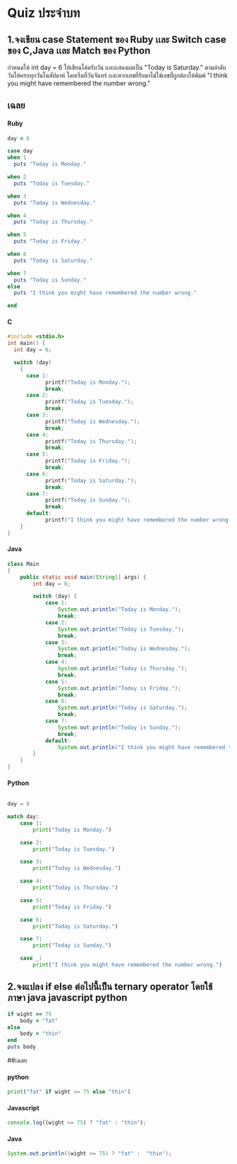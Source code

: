 # Quiz ประจำบท

##  1.จงเขียน case Statement ของ Ruby เเละ Switch case ของ C,Java เเละ Match ของ Python

กำหนดให้ int day = 6 ให้เขียนโค้ดรับวัน เเละเเสดงผลเป็น "Today is Saturday." ตามลำดับวันให้ครบทุกวันในสัปดาห์ โดยเริ่มที่วันจันทร์ เเละหากเลขที่รับมาไม่ใช่เลขที่ถูกต้องให้พิมพ์ "I think you might have remembered the number wrong."

## เฉลย

#### Ruby

```ruby
day = 6

case day 
when 1  
  puts "Today is Monday."

when 2  
  puts "Today is Tuesday."

when 3  
  puts "Today is Wednesday."

when 4  
  puts "Today is Thursday."

when 5
  puts "Today is Friday."

when 6
  puts "Today is Saturday."

when 7  
  puts "Today is Sunday."
else  
  puts "I think you might have remembered the number wrong."

end

```

#### C

```c
#include <stdio.h>
int main() {
  int day = 6;

  switch (day)
    {
      case 1:
            printf("Today is Monday.");
            break;
      case 2:
            printf("Today is Tuesday.");
            break;
      case 3:
            printf("Today is Wednesday.");
            break;
      case 4:
            printf("Today is Thursday.");
            break;
      case 5:
            printf("Today is Friday.");
            break;
      case 6:
            printf("Today is Saturday.");
            break;
      case 7:
            printf("Today is Sunday.");
            break;
      default:
            printf("I think you might have remembered the number wrong.");
    }
}

```

#### Java

```java
class Main
{
    public static void main(String[] args) {
        int day = 6; 

        switch (day) {
            case 1:
                System.out.println("Today is Monday.");
                break;
            case 2:
                System.out.println("Today is Tuesday.");
                break;
            case 3:
                System.out.println("Today is Wednesday.");
                break;
            case 4:
                System.out.println("Today is Thursday.");
                break;
            case 5:
                System.out.println("Today is Friday.");
                break;
            case 6:
                System.out.println("Today is Saturday.");
                break;
            case 7:
                System.out.println("Today is Sunday.");
                break;
            default:
                System.out.println("I think you might have remembered the number wrong.");
        }
    }
}

```

#### Python

```python

day = 6

match day:
    case 1:
        print("Today is Monday.")

    case 2:
        print("Today is Tuesday.")

    case 3:
        print("Today is Wednesday.")

    case 4:
        print("Today is Thursday.")

    case 5:
        print("Today is Friday.")

    case 6:
        print("Today is Saturday.")

    case 7:
        print("Today is Sunday.")

    case _:
        print("I think you might have remembered the number wrong.")

```
##  2.จงแปลง if else ต่อไปนี้เป็น ternary operator โดยใช้ภาษา java javascript python
```ruby
if wight >= 75
    body = "fat"
else 
    body = "thin"
end
puts body
```
##เฉลย

#### python
```python
print("fat" if wight >= 75 else "thin")
```
#### Javascript
```javascript
console.log((wight >= 75) ? "fat" : "thin");
```
#### Java
```java
System.out.println((wight >= 75) ? "fat" :  "thin");
```
